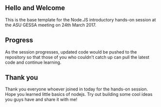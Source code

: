 ## Hello and Welcome

This is the base template for the Node.JS introductory hands-on session at the ASU GESSA meeting on 24th March 2017.

## Progress

As the session progresses, updated code would be pushed to the repository so that those of you who couldn't catch up can pull the latest code and continue learning.

## Thank you

Thank you everyone whoever joined in today for the hands-on session. Hope you learned little basics of nodejs. Try out building some cool ideas you guys have and share it with me!
